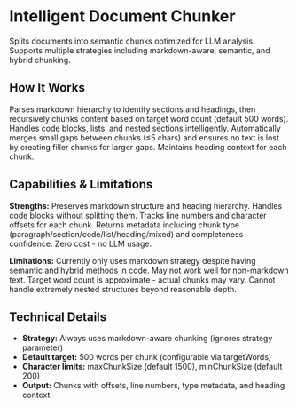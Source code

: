 # Intelligent Document Chunker

Splits documents into semantic chunks optimized for LLM analysis. Supports multiple strategies including markdown-aware, semantic, and hybrid chunking.

## How It Works

Parses markdown hierarchy to identify sections and headings, then recursively chunks content based on target word count (default 500 words). Handles code blocks, lists, and nested sections intelligently. Automatically merges small gaps between chunks (≤5 chars) and ensures no text is lost by creating filler chunks for larger gaps. Maintains heading context for each chunk.

## Capabilities & Limitations

**Strengths:** Preserves markdown structure and heading hierarchy. Handles code blocks without splitting them. Tracks line numbers and character offsets for each chunk. Returns metadata including chunk type (paragraph/section/code/list/heading/mixed) and completeness confidence. Zero cost - no LLM usage.

**Limitations:** Currently only uses markdown strategy despite having semantic and hybrid methods in code. May not work well for non-markdown text. Target word count is approximate - actual chunks may vary. Cannot handle extremely nested structures beyond reasonable depth.

## Technical Details

- **Strategy:** Always uses markdown-aware chunking (ignores strategy parameter)
- **Default target:** 500 words per chunk (configurable via targetWords)
- **Character limits:** maxChunkSize (default 1500), minChunkSize (default 200)
- **Output:** Chunks with offsets, line numbers, type metadata, and heading context
